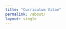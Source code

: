```yaml
---
title: "Curriculum Vitae"
permalink: /about/
layout: single
---
```


<!--- Last updated: December, 2021 --->

<!--- [CV_JuyeonCho.pdf](https://github.com/juyeoncho/juyeoncho.github.io/files/7930559/CV_JuyeonCho.pdf) --->

